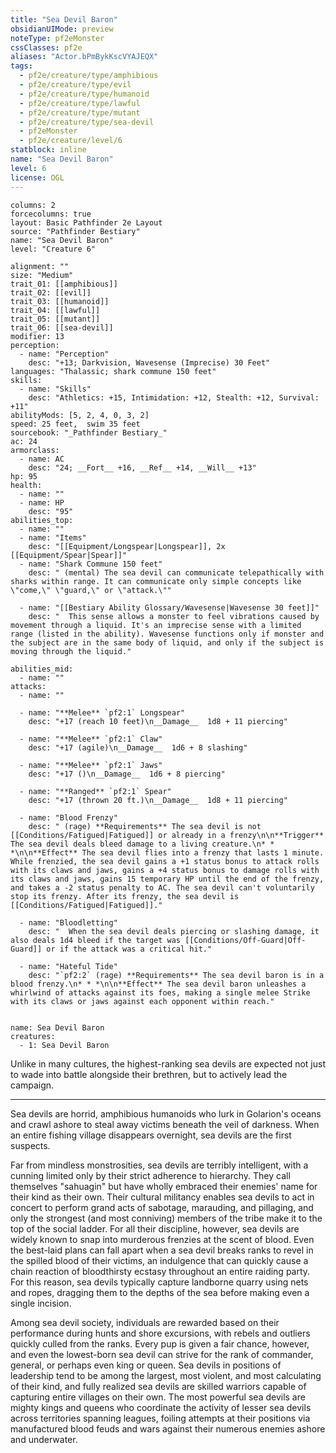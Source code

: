 ```yaml
---
title: "Sea Devil Baron"
obsidianUIMode: preview
noteType: pf2eMonster
cssClasses: pf2e
aliases: "Actor.bPmBykKscVYAJEQX" 
tags:
  - pf2e/creature/type/amphibious
  - pf2e/creature/type/evil
  - pf2e/creature/type/humanoid
  - pf2e/creature/type/lawful
  - pf2e/creature/type/mutant
  - pf2e/creature/type/sea-devil
  - pf2eMonster
  - pf2e/creature/level/6
statblock: inline
name: "Sea Devil Baron"
level: 6
license: OGL
---
```


```statblock
columns: 2
forcecolumns: true
layout: Basic Pathfinder 2e Layout
source: "Pathfinder Bestiary"
name: "Sea Devil Baron"
level: "Creature 6"

alignment: ""
size: "Medium"
trait_01: [[amphibious]]
trait_02: [[evil]]
trait_03: [[humanoid]]
trait_04: [[lawful]]
trait_05: [[mutant]]
trait_06: [[sea-devil]]
modifier: 13
perception:
  - name: "Perception"
    desc: "+13; Darkvision, Wavesense (Imprecise) 30 Feet"
languages: "Thalassic; shark commune 150 feet"
skills:
  - name: "Skills"
    desc: "Athletics: +15, Intimidation: +12, Stealth: +12, Survival: +11"
abilityMods: [5, 2, 4, 0, 3, 2]
speed: 25 feet,  swim 35 feet
sourcebook: "_Pathfinder Bestiary_"
ac: 24
armorclass:
  - name: AC
    desc: "24; __Fort__ +16, __Ref__ +14, __Will__ +13"
hp: 95
health:
  - name: ""
  - name: HP
    desc: "95"
abilities_top:
  - name: ""
  - name: "Items"
    desc: "[[Equipment/Longspear|Longspear]], 2x [[Equipment/Spear|Spear]]"
  - name: "Shark Commune 150 feet"
    desc: " (mental) The sea devil can communicate telepathically with sharks within range. It can communicate only simple concepts like \"come,\" \"guard,\" or \"attack.\""

  - name: "[[Bestiary Ability Glossary/Wavesense|Wavesense 30 feet]]"
    desc: "  This sense allows a monster to feel vibrations caused by movement through a liquid. It's an imprecise sense with a limited range (listed in the ability). Wavesense functions only if monster and the subject are in the same body of liquid, and only if the subject is moving through the liquid."

abilities_mid:
  - name: ""
attacks:
  - name: ""

  - name: "**Melee** `pf2:1` Longspear"
    desc: "+17 (reach 10 feet)\n__Damage__  1d8 + 11 piercing"

  - name: "**Melee** `pf2:1` Claw"
    desc: "+17 (agile)\n__Damage__  1d6 + 8 slashing"

  - name: "**Melee** `pf2:1` Jaws"
    desc: "+17 ()\n__Damage__  1d6 + 8 piercing"

  - name: "**Ranged** `pf2:1` Spear"
    desc: "+17 (thrown 20 ft.)\n__Damage__  1d8 + 11 piercing"

  - name: "Blood Frenzy"
    desc: " (rage) **Requirements** The sea devil is not [[Conditions/Fatigued|Fatigued]] or already in a frenzy\n\n**Trigger** The sea devil deals bleed damage to a living creature.\n* * *\n\n**Effect** The sea devil flies into a frenzy that lasts 1 minute. While frenzied, the sea devil gains a +1 status bonus to attack rolls with its claws and jaws, gains a +4 status bonus to damage rolls with its claws and jaws, gains 15 temporary HP until the end of the frenzy, and takes a -2 status penalty to AC. The sea devil can't voluntarily stop its frenzy. After its frenzy, the sea devil is [[Conditions/Fatigued|Fatigued]]."

  - name: "Bloodletting"
    desc: "  When the sea devil deals piercing or slashing damage, it also deals 1d4 bleed if the target was [[Conditions/Off-Guard|Off-Guard]] or if the attack was a critical hit."

  - name: "Hateful Tide"
    desc: "`pf2:2` (rage) **Requirements** The sea devil baron is in a blood frenzy.\n* * *\n\n**Effect** The sea devil baron unleashes a whirlwind of attacks against its foes, making a single melee Strike with its claws or jaws against each opponent within reach."
 
```

```encounter-table
name: Sea Devil Baron
creatures:
  - 1: Sea Devil Baron
```



Unlike in many cultures, the highest-ranking sea devils are expected not just to wade into battle alongside their brethren, but to actively lead the campaign.

* * *

Sea devils are horrid, amphibious humanoids who lurk in Golarion's oceans and crawl ashore to steal away victims beneath the veil of darkness. When an entire fishing village disappears overnight, sea devils are the first suspects.

Far from mindless monstrosities, sea devils are terribly intelligent, with a cunning limited only by their strict adherence to hierarchy. They call themselves "sahuagin" but have wholly embraced their enemies' name for their kind as their own. Their cultural militancy enables sea devils to act in concert to perform grand acts of sabotage, marauding, and pillaging, and only the strongest (and most conniving) members of the tribe make it to the top of the social ladder. For all their discipline, however, sea devils are widely known to snap into murderous frenzies at the scent of blood. Even the best-laid plans can fall apart when a sea devil breaks ranks to revel in the spilled blood of their victims, an indulgence that can quickly cause a chain reaction of bloodthirsty ecstasy throughout an entire raiding party. For this reason, sea devils typically capture landborne quarry using nets and ropes, dragging them to the depths of the sea before making even a single incision.

Among sea devil society, individuals are rewarded based on their performance during hunts and shore excursions, with rebels and outliers quickly culled from the ranks. Every pup is given a fair chance, however, and even the lowest-born sea devil can strive for the rank of commander, general, or perhaps even king or queen. Sea devils in positions of leadership tend to be among the largest, most violent, and most calculating of their kind, and fully realized sea devils are skilled warriors capable of capturing entire villages on their own. The most powerful sea devils are mighty kings and queens who coordinate the activity of lesser sea devils across territories spanning leagues, foiling attempts at their positions via manufactured blood feuds and wars against their numerous enemies ashore and underwater.
